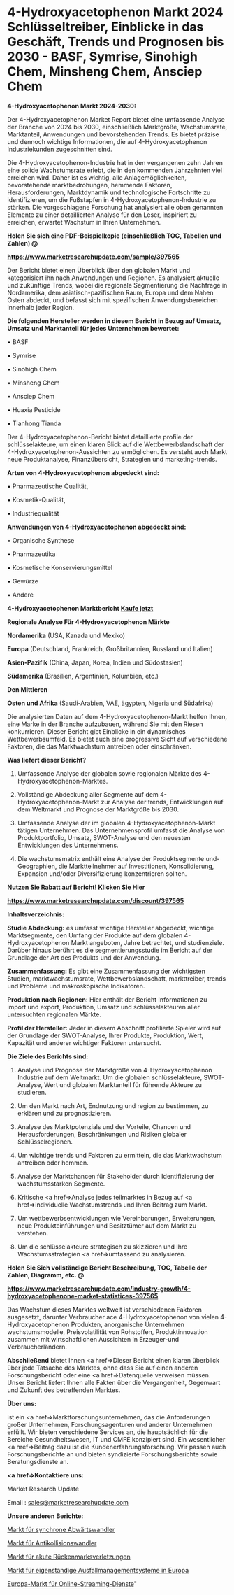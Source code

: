 # 4-Hydroxyacetophenon Markt 2024 Schlüsseltreiber, Einblicke in das Geschäft, Trends und Prognosen bis 2030 - BASF, Symrise, Sinohigh Chem, Minsheng Chem, Ansciep Chem

<strong>4-Hydroxyacetophenon Markt 2024-2030:</strong>

Der 4-Hydroxyacetophenon Market Report bietet eine umfassende Analyse der Branche von 2024 bis 2030, einschließlich Marktgröße, Wachstumsrate, Marktanteil, Anwendungen und bevorstehenden Trends. Es bietet präzise und dennoch wichtige Informationen, die auf 4-Hydroxyacetophenon Industriekunden zugeschnitten sind.

Die 4-Hydroxyacetophenon-Industrie hat in den vergangenen zehn Jahren eine solide Wachstumsrate erlebt, die in den kommenden Jahrzehnten viel erreichen wird. Daher ist es wichtig, alle Anlagemöglichkeiten, bevorstehende marktbedrohungen, hemmende Faktoren, Herausforderungen, Marktdynamik und technologische Fortschritte zu identifizieren, um die Fußstapfen in 4-Hydroxyacetophenon-Industrie zu stärken. Die vorgeschlagene Forschung hat analysiert alle oben genannten Elemente zu einer detaillierten Analyse für den Leser, inspiriert zu erreichen, erwartet Wachstum in Ihren Unternehmen.



<strong>Holen Sie sich eine PDF-Beispielkopie (einschließlich TOC, Tabellen und Zahlen) @
</strong>

<strong><a href=https://www.marketresearchupdate.com/sample/397565>

<strong>https://www.marketresearchupdate.com/sample/397565</u></font></a></strong></strong>

Der Bericht bietet einen Überblick über den globalen Markt und kategorisiert ihn nach Anwendungen und Regionen. Es analysiert aktuelle und zukünftige Trends, wobei die regionale Segmentierung die Nachfrage in Nordamerika, dem asiatisch-pazifischen Raum, Europa und dem Nahen Osten abdeckt, und befasst sich mit spezifischen Anwendungsbereichen innerhalb jeder Region.



<strong>Die folgenden Hersteller werden in diesem Bericht in Bezug auf Umsatz, Umsatz und Marktanteil für jedes Unternehmen bewertet:</strong>

• BASF

• Symrise

• Sinohigh Chem

• Minsheng Chem

• Ansciep Chem

• Huaxia Pesticide

• Tianhong Tianda

Der 4-Hydroxyacetophenon-Bericht bietet detaillierte profile der schlüsselakteure, um einen klaren Blick auf die Wettbewerbslandschaft der 4-Hydroxyacetophenon-Aussichten zu ermöglichen. Es versteht auch Markt neue Produktanalyse, Finanzübersicht, Strategien und marketing-trends.



<strong>Arten von 4-Hydroxyacetophenon abgedeckt sind:</strong>

• Pharmazeutische Qualität,

• Kosmetik-Qualität,

• Industriequalität



<strong>Anwendungen von 4-Hydroxyacetophenon abgedeckt sind:</strong>

• Organische Synthese

• Pharmazeutika

• Kosmetische Konservierungsmittel

• Gewürze

• Andere



<strong>4-Hydroxyacetophenon Marktbericht <a href=https://www.marketresearchupdate.com/buynow/397565>Kaufe jetzt</a></strong>



<strong>Regionale Analyse Für 4-Hydroxyacetophenon Märkte</strong>



<strong>Nordamerika</strong> (USA, Kanada und Mexiko)



<strong>Europa</strong> (Deutschland, Frankreich, Großbritannien, Russland und Italien)



<strong>Asien-Pazifik</strong> (China, Japan, Korea, Indien und Südostasien)



<strong>Südamerika</strong> (Brasilien, Argentinien, Kolumbien, etc.)



<strong>Den Mittleren</strong> 

<strong>Osten und Afrika</strong> (Saudi-Arabien, VAE, ägypten, Nigeria und Südafrika)

Die analysierten Daten auf dem 4-Hydroxyacetophenon-Markt helfen Ihnen, eine Marke in der Branche aufzubauen, während Sie mit den Riesen konkurrieren. Dieser Bericht gibt Einblicke in ein dynamisches Wettbewerbsumfeld. Es bietet auch eine progressive Sicht auf verschiedene Faktoren, die das Marktwachstum antreiben oder einschränken.



<strong>Was liefert dieser Bericht?</strong>

1. Umfassende Analyse der globalen sowie regionalen Märkte des 4-Hydroxyacetophenon-Marktes.

2. Vollständige Abdeckung aller Segmente auf dem 4-Hydroxyacetophenon-Markt zur Analyse der trends, Entwicklungen auf dem Weltmarkt und Prognose der Marktgröße bis 2030.

3. Umfassende Analyse der im globalen 4-Hydroxyacetophenon-Markt tätigen Unternehmen. Das Unternehmensprofil umfasst die Analyse von Produktportfolio, Umsatz, SWOT-Analyse und den neuesten Entwicklungen des Unternehmens.

4. Die wachstumsmatrix enthält eine Analyse der Produktsegmente und-Geographien, die Marktteilnehmer auf Investitionen, Konsolidierung, Expansion und/oder Diversifizierung konzentrieren sollten.



<strong>Nutzen Sie Rabatt auf Bericht! Klicken Sie Hier
</strong>

<strong><a href=https://www.marketresearchupdate.com/discount/397565>https://www.marketresearchupdate.com/discount/397565</b></u></font></strong></a>



<strong>Inhaltsverzeichnis:</strong>



<strong>Studie Abdeckung:</strong> es umfasst wichtige Hersteller abgedeckt, wichtige Marktsegmente, den Umfang der Produkte auf dem globalen 4-Hydroxyacetophenon Markt angeboten, Jahre betrachtet, und studienziele. Darüber hinaus berührt es die segmentierungsstudie im Bericht auf der Grundlage der Art des Produkts und der Anwendung.



<strong>Zusammenfassung:</strong> Es gibt eine Zusammenfassung der wichtigsten Studien, marktwachstumsrate, Wettbewerbslandschaft, markttreiber, trends und Probleme und makroskopische Indikatoren.



<strong>Produktion nach Regionen:</strong> Hier enthält der Bericht Informationen zu import und export, Produktion, Umsatz und schlüsselakteuren aller untersuchten regionalen Märkte.



<strong>Profil der Hersteller:</strong> Jeder in diesem Abschnitt profilierte Spieler wird auf der Grundlage der SWOT-Analyse, Ihrer Produkte, Produktion, Wert, Kapazität und anderer wichtiger Faktoren untersucht.



<strong>Die Ziele des Berichts sind:</strong>

1) Analyse und Prognose der Marktgröße von 4-Hydroxyacetophenon Industrie auf dem Weltmarkt.
Um die globalen schlüsselakteure, SWOT-Analyse, Wert und globalen Marktanteil für führende Akteure zu studieren.

2) Um den Markt nach Art, Endnutzung und region zu bestimmen, zu erklären und zu prognostizieren.

3) Analyse des Marktpotenzials und der Vorteile, Chancen und Herausforderungen, Beschränkungen und Risiken globaler Schlüsselregionen.

4) Um wichtige trends und Faktoren zu ermitteln, die das Marktwachstum antreiben oder hemmen.

5) Analyse der Marktchancen für Stakeholder durch Identifizierung der wachstumsstarken Segmente.

6) Kritische <a href=>Analyse</a> jedes teilmarktes in Bezug auf <a href=>individuelle</a> Wachstumstrends und Ihren Beitrag zum Markt.

7) Um wettbewerbsentwicklungen wie Vereinbarungen, Erweiterungen, neue Produkteinführungen und Besitztümer auf dem Markt zu verstehen.

8) Um die schlüsselakteure strategisch zu skizzieren und Ihre Wachstumsstrategien <a href=>umfassend</a> zu analysieren.



<strong>Holen Sie Sich vollständige Bericht Beschreibung, TOC, Tabelle der Zahlen, Diagramm, etc. @ </strong>

<strong><a href=https://www.marketresearchupdate.com/industry-growth/4-hydroxyacetophenone-market-statistices-397565>https://www.marketresearchupdate.com/industry-growth/4-hydroxyacetophenone-market-statistices-397565</a></font></strong>

Das Wachstum dieses Marktes weltweit ist verschiedenen Faktoren ausgesetzt, darunter Verbraucher ace 4-Hydroxyacetophenon von vielen 4-Hydroxyacetophenon Produkten, anorganische Unternehmen wachstumsmodelle, Preisvolatilität von Rohstoffen, Produktinnovation zusammen mit wirtschaftlichen Aussichten in Erzeuger-und Verbraucherländern.



<strong>Abschließend</strong> bietet Ihnen <a href=>Dieser</a> Bericht einen klaren überblick über jede Tatsache des Marktes, ohne dass Sie auf einen anderen Forschungsbericht oder eine <a href=>Datenquelle</a> verweisen müssen. Unser Bericht liefert Ihnen alle Fakten über die Vergangenheit, Gegenwart und Zukunft des betreffenden Marktes.



<strong>Über uns:</strong>

 ist ein <a href=>Marktfors</a>chungsunternehmen, das die Anforderungen großer Unternehmen, Forschungsagenturen und anderer Unternehmen erfüllt. Wir bieten verschiedene Services an, die hauptsächlich für die Bereiche Gesundheitswesen, IT und CMFE konzipiert sind. Ein wesentlicher <a href=>Beitrag</a> dazu ist die Kundenerfahrungsforschung. Wir passen auch Forschungsberichte an und bieten syndizierte Forschungsberichte sowie Beratungsdienste an.



<strong><a href=>Kontaktiere uns:</a></strong>

Market Research Update

Email : sales@marketresearchupdate.com



<strong>Unsere anderen Berichte:</strong>

<a href=https://www.linkedin.com/pulse/synchronous-buck-converter-market-202-what>Markt für synchrone Abwärtswandler</a>

<a href=https://www.linkedin.com/pulse/anti-collision-transducer-market-2023-remarking>Markt für Antikollisionswandler</a>

<a href=https://www.linkedin.com/pulse/acute-spinal-cord-injury-market-analysis-segment>Markt für akute Rückenmarksverletzungen</a>

<a href=https://www.linkedin.com/pulse/europe-standalone-outage-management-system-market-2023>Markt für eigenständige Ausfallmanagementsysteme in Europa</a>

<a href=https://www.linkedin.com/pulse/europe-online-streaming-services-market-challenges-khonf/>Europa-Markt für Online-Streaming-Dienste</a>"
